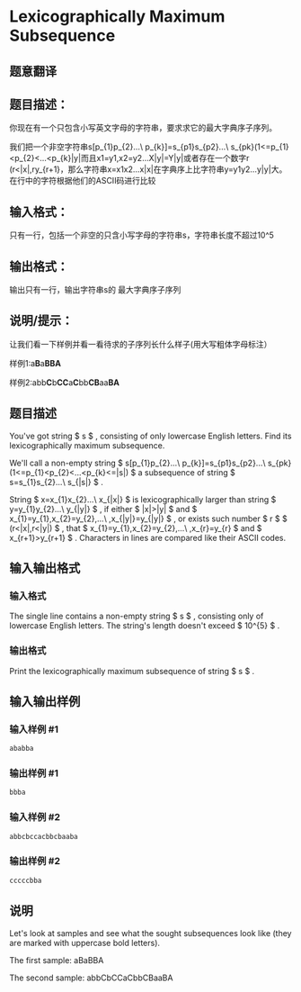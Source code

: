 # Lexicographically Maximum Subsequence

## 题意翻译

## 题目描述：

你现在有一个只包含小写英文字母的字符串，要求求它的最大字典序子序列。

我们把一个非空字符串s[p_{1}p_{2}...\ p_{k}]=s_{p1}s_{p2}...\ s_{pk}(1<=p_{1}<p_{2}<...<p_{k}|y|而且x1=y1,x2=y2…X|y|=Y|y|或者存在一个数字r (r<|x|,ry_{r+1}，那么字符串x=x1x2…x|x|在字典序上比字符串y=y1y2…y|y|大。在行中的字符根据他们的ASCII码进行比较

## 输入格式：

只有一行，包括一个非空的只含小写字母的字符串s，字符串长度不超过10^5

## 输出格式：

输出只有一行，输出字符串s的 最大字典序子序列

## 说明/提示：

让我们看一下样例并看一看待求的子序列长什么样子(用大写粗体字母标注）

样例1:a**B**a**BBA**

样例2:abb**C**b**CC**a**C**bb**CB**aa**BA**

## 题目描述

You've got string $ s $ , consisting of only lowercase English letters. Find its lexicographically maximum subsequence.

We'll call a non-empty string $ s[p_{1}p_{2}...\ p_{k}]=s_{p1}s_{p2}...\ s_{pk}(1<=p_{1}&lt;p_{2}&lt;...&lt;p_{k}<=|s|) $ a subsequence of string $ s=s_{1}s_{2}...\ s_{|s|} $ .

String $ x=x_{1}x_{2}...\ x_{|x|} $ is lexicographically larger than string $ y=y_{1}y_{2}...\ y_{|y|} $ , if either $ |x|&gt;|y| $ and $ x_{1}=y_{1},x_{2}=y_{2},...\ ,x_{|y|}=y_{|y|} $ , or exists such number $ r $ $ (r&lt;|x|,r&lt;|y|) $ , that $ x_{1}=y_{1},x_{2}=y_{2},...\ ,x_{r}=y_{r} $ and $ x_{r+1}&gt;y_{r+1} $ . Characters in lines are compared like their ASCII codes.

## 输入输出格式

### 输入格式

The single line contains a non-empty string $ s $ , consisting only of lowercase English letters. The string's length doesn't exceed $ 10^{5} $ .

### 输出格式

Print the lexicographically maximum subsequence of string $ s $ .

## 输入输出样例

### 输入样例 #1

```cpp
ababba

```
### 输出样例 #1

```cpp
bbba

```
### 输入样例 #2

```cpp
abbcbccacbbcbaaba

```
### 输出样例 #2

```cpp
cccccbba

```
## 说明

Let's look at samples and see what the sought subsequences look like (they are marked with uppercase bold letters).

The first sample: aBaBBA

The second sample: abbCbCCaCbbCBaaBA

